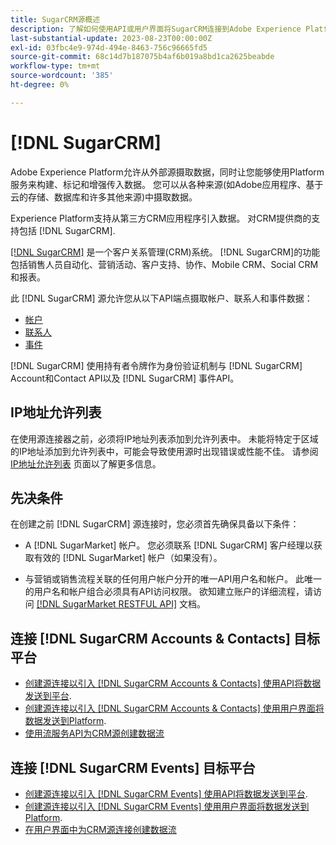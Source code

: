 ```yaml
---
title: SugarCRM源概述
description: 了解如何使用API或用户界面将SugarCRM连接到Adobe Experience Platform。
last-substantial-update: 2023-08-23T00:00:00Z
exl-id: 03fbc4e9-974d-494e-8463-756c96665fd5
source-git-commit: 68c14d7b187075b4af6b019a8bd1ca2625beabde
workflow-type: tm+mt
source-wordcount: '385'
ht-degree: 0%

---
```


# [!DNL SugarCRM]

Adobe Experience Platform允许从外部源摄取数据，同时让您能够使用Platform服务来构建、标记和增强传入数据。 您可以从各种来源(如Adobe应用程序、基于云的存储、数据库和许多其他来源)中摄取数据。

Experience Platform支持从第三方CRM应用程序引入数据。 对CRM提供商的支持包括 [!DNL SugarCRM].

[[!DNL SugarCRM]](https://www.sugarcrm.com/) 是一个客户关系管理(CRM)系统。 [!DNL SugarCRM]的功能包括销售人员自动化、营销活动、客户支持、协作、Mobile CRM、Social CRM和报表。

此 [!DNL SugarCRM] 源允许您从以下API端点摄取帐户、联系人和事件数据：

* [帐户](https://market.apidocs.sugarcrm.com/#b0aeb0cd-80ea-4688-8474-54e4873f32f3)
* [联系人](https://market.apidocs.sugarcrm.com/#308c5025-9478-4de3-8a41-1fc3cff1d8d1)
* [事件](https://market.apidocs.sugarcrm.com/#516ec3b1-8e70-43d4-8bf2-38a2ae74c0a5)

[!DNL SugarCRM] 使用持有者令牌作为身份验证机制与 [!DNL SugarCRM] Account和Contact API以及 [!DNL SugarCRM] 事件API。

## IP地址允许列表

在使用源连接器之前，必须将IP地址列表添加到允许列表中。 未能将特定于区域的IP地址添加到允许列表中，可能会导致使用源时出现错误或性能不佳。 请参阅 [IP地址允许列表](../../ip-address-allow-list.md) 页面以了解更多信息。

## 先决条件

在创建之前 [!DNL SugarCRM] 源连接时，您必须首先确保具备以下条件：

* A [!DNL SugarMarket] 帐户。 您必须联系 [!DNL SugarCRM] 客户经理以获取有效的 [!DNL SugarMarket] 帐户（如果没有）。

* 与营销或销售流程关联的任何用户帐户分开的唯一API用户名和帐户。 此唯一的用户名和帐户组合必须具有API访问权限。 欲知建立账户的详细流程，请访问 [[!DNL SugarMarket RESTFUL API]](https://market.apidocs.sugarcrm.com/#intro) 文档。

## 连接 [!DNL SugarCRM Accounts & Contacts] 目标平台

* [创建源连接以引入 [!DNL SugarCRM Accounts & Contacts] 使用API将数据发送到平台](../../tutorials/api/create/crm/sugarcrm-accounts-contacts.md).
* [创建源连接以引入 [!DNL SugarCRM Accounts & Contacts] 使用用户界面将数据发送到Platform](../../tutorials/ui/create/crm/sugarcrm-accounts-contacts.md).
* [使用流服务API为CRM源创建数据流](../../tutorials/api/collect/crm.md)


## 连接 [!DNL SugarCRM Events] 目标平台

* [创建源连接以引入 [!DNL SugarCRM Events] 使用API将数据发送到平台](../../tutorials/ui/create/crm/sugarcrm-events.md).
* [创建源连接以引入 [!DNL SugarCRM Events] 使用用户界面将数据发送到Platform](../../tutorials/ui/create/crm/sugarcrm-events.md).
* [在用户界面中为CRM源连接创建数据流](../../tutorials/ui/dataflow/crm.md)
